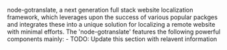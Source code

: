 node-gotranslate, a next generation full stack website localization framework, which leverages upon the success of various popular packges and integrates these into a unique solution for localizing a remote website with minimal efforts. The 'node-gotranslate' features the following powerful components mainly: - TODO: Update this section with relavent information

